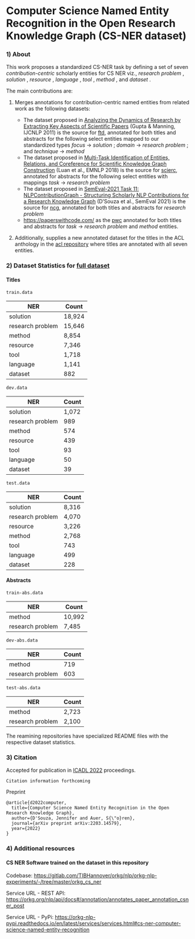 # Computer Science Named Entity Recognition in the Open Research Knowledge Graph (CS-NER dataset)

### 1) About

This work proposes a standardized CS-NER task by defining a set of seven _contribution-centric_ scholarly
entities for CS NER viz., _research problem_ , _solution_ , _resource_ , _language_ ,
_tool_ , _method_ , and _dataset_ . 

The main contributions are:

1) Merges annotations for contribution-centric named entities from related work as the following datasets: 
   - The dataset proposed in [Analyzing the Dynamics of Research by Extracting Key Aspects of Scientific Papers](https://aclanthology.org/I11-1001/) (Gupta & Manning, IJCNLP 2011) is the source for [ftd](https://github.com/jd-coderepos/contributions-ner-cs/tree/main/ftd), annotated for both titles and abstracts for the following select entities mapped to our standardized types _focus_ -> _solution_ ; _domain_ -> _research problem_ ; and _technique_ -> _method_ 
   - The dataset proposed in [Multi-Task Identification of Entities, Relations, and Coreference for Scientific Knowledge Graph Construction](https://aclanthology.org/D18-1360/) (Luan et al., EMNLP 2018) is the source for [scierc](https://github.com/jd-coderepos/contributions-ner-cs/tree/main/scierc), annotated for abstracts for the following select entities with mappings _task_ -> _research problem_
   - The dataset proposed in [SemEval-2021 Task 11: NLPContributionGraph - Structuring Scholarly NLP Contributions for a Research Knowledge Graph](https://aclanthology.org/2021.semeval-1.44/) (D’Souza et al., SemEval 2021) is the source for [ncg](https://github.com/jd-coderepos/contributions-ner-cs/tree/main/ncg), annotated for both titles and abstracts for _research problem_
   - https://paperswithcode.com/ as the [pwc](https://github.com/jd-coderepos/contributions-ner-cs/tree/main/pwc) annotated for both titles and abstracts for _task_ -> _research problem_ and _method_ entities.

2) Additionally, supplies a new annotated dataset for the titles in the ACL anthology in the [acl repository](https://github.com/jd-coderepos/contributions-ner-cs/tree/main/acl) 
where titles are annotated with all seven entities.


### 2) Dataset Statistics for [full dataset](https://github.com/jd-coderepos/contributions-ner-cs/tree/main/full%20dataset)

#### Titles

`train.data`

| NER | Count |
| --- | --- |
| solution | 18,924 |
| research problem | 15,646 |
| method | 8,854 |
| resource | 7,346 |
| tool | 1,718 |
| language | 1,141 |
| dataset | 882 |

`dev.data`

| NER | Count |
| --- | --- |
| solution | 1,072 |
| research problem | 989 |
| method | 574 |
| resource | 439 |
| tool | 93 |
| language | 50 |
| dataset | 39 |

`test.data`

| NER | Count |
| --- | --- |
| solution | 8,316 |
| research problem | 4,070 |
| resource | 3,226 |
| method | 2,768 |
| tool | 743 |
| language | 499 |
| dataset | 228 |

#### Abstracts

`train-abs.data`

| NER | Count |
| --- | --- |
| method | 10,992 |
| research problem | 7,485 |

`dev-abs.data`

| NER | Count |
| --- | --- |
| method | 719 |
| research problem | 603 |

`test-abs.data`

| NER | Count |
| --- | --- |
| method | 2,723 |
| research problem | 2,100 |

The reamining repositories have specialized README files with the respective dataset statistics.

### 3) Citation

Accepted for publication in [ICADL 2022](https://icadl.net/icadl2022/) proceedings.

`Citation information forthcoming`


Preprint

```
@article{d2022computer,
  title={Computer Science Named Entity Recognition in the Open Research Knowledge Graph},
  author={D'Souza, Jennifer and Auer, S{\"o}ren},
  journal={arXiv preprint arXiv:2203.14579},
  year={2022}
}
```

### 4) Additional resources

#### CS NER Software trained on the dataset in this repository

Codebase: https://gitlab.com/TIBHannover/orkg/nlp/orkg-nlp-experiments/-/tree/master/orkg_cs_ner

Service URL - REST API: https://orkg.org/nlp/api/docs#/annotation/annotates_paper_annotation_csner_post

Service URL - PyPi: https://orkg-nlp-pypi.readthedocs.io/en/latest/services/services.html#cs-ner-computer-science-named-entity-recognition 

